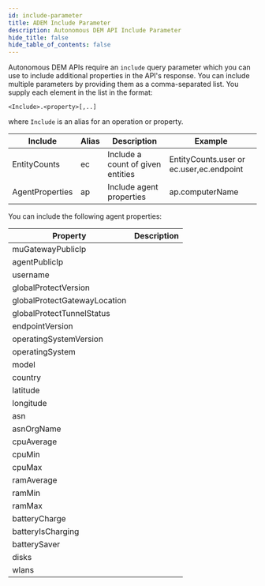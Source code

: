 ```yaml
---
id: include-parameter
title: ADEM Include Parameter
description: Autonomous DEM API Include Parameter
hide_title: false
hide_table_of_contents: false
---
```


Autonomous DEM APIs require an `include` query parameter which you can use to include additional
properties in the API's response. You can include multiple parameters by providing them as a 
comma-separated list. You supply each element in the list in the format:

    <Include>.<property>[,..]

where `Include` is an alias for an operation or property. 

| Include          | Alias  | Description                        | Example |  
| -------          | ------ | ------------                       | ------- | 
| EntityCounts     | ec     | Include a count of given entities  | EntityCounts.user  or ec.user,ec.endpoint  | 
| AgentProperties  | ap     | Include agent properties           | ap.computerName | 

You can include the following agent properties:

| Property                        | Description          |
| ---------------                 | -------------------- |
| muGatewayPublicIp               |  |
| agentPublicIp                   |  |
| username                        |  |
| globalProtectVersion            |  |
| globalProtectGatewayLocation    |  |
| globalProtectTunnelStatus       |  |
| endpointVersion                 |  |
| operatingSystemVersion          |  |
| operatingSystem                 |  |
| model                           |  |
| country                         |  |
| latitude                        |  |
| longitude                       |  |
| asn                             |  |
| asnOrgName                      |  |
| cpuAverage                      |  |
| cpuMin                          |  |
| cpuMax                          |  |
| ramAverage                      |  |
| ramMin                          |  |
| ramMax                          |  |
| batteryCharge                   |  |
| batteryIsCharging               |  |
| batterySaver                    |  |
| disks                           |  |
| wlans                           |  |







